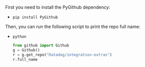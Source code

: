 First you need to install the PyGithub dependency:
- `pip install PyGithub`

Then, you can run the following script to print the repo full name:
- `python`
  ```python
  from github import Github
  g = Github()
  r = g.get_repo("Datadog/integration-extras")
  r.full_name
  ```
